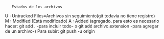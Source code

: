        Estados de los archivos
U : Untracked Files=Archivos sin seguimiento(git todavia no tiene registro)
M : Modified (Está modificado)
A : Added (agregado. para esto es necesario hacer: git add . -para incluir todo- o git add archivo.extension -para agregar de un archivo-)
Para subir: git push -u origin
